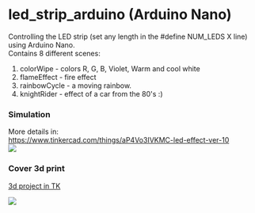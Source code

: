 # led_strip_arduino (Arduino Nano)
Controlling the LED strip (set any length in the #define NUM_LEDS X line) using Arduino Nano.</br>
Contains 8 different scenes:</br>
1. colorWipe - colors R, G, B, Violet, Warm and cool white
2. flameEffect - fire effect
3. rainbowCycle - a moving rainbow.
4. knightRider - effect of a car from the 80's :)

### Simulation
More details in:</br>
https://www.tinkercad.com/things/aP4Vo3IVKMC-led-effect-ver-10</br>
<img src="https://csg.tinkercad.com/things/aP4Vo3IVKMC/t725.png?rev=1707160430369000000&s=&v=1&type=circuits">

### Cover 3d print
[3d project in TK](https://www.tinkercad.com/things/1H42Q0kwJGK-coverarduinonanoledstrip)</br>

<img src="https://csg.tinkercad.com/things/1H42Q0kwJGK/t725.png?rev=1707227732159000000&s=&v=1">

